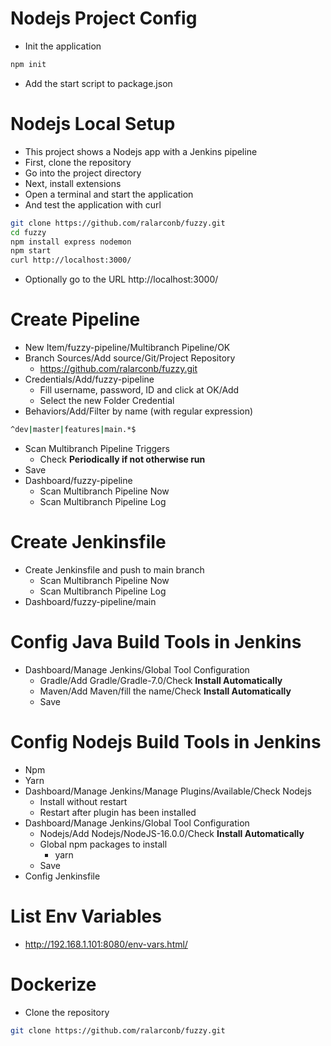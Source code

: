 # Nodejs Project Config
- Init the application
```sh
npm init
```
- Add the start script to package.json
# Nodejs Local Setup
- This project shows a Nodejs app with a Jenkins pipeline
- First, clone the repository
- Go into the project directory
- Next, install extensions
- Open a terminal and start the application
- And test the application with curl
```sh
git clone https://github.com/ralarconb/fuzzy.git
cd fuzzy
npm install express nodemon
npm start
curl http://localhost:3000/
```
- Optionally go to the URL http://localhost:3000/
# Create Pipeline
- New Item/fuzzy-pipeline/Multibranch Pipeline/OK
- Branch Sources/Add source/Git/Project Repository
  - https://github.com/ralarconb/fuzzy.git
- Credentials/Add/fuzzy-pipeline
  - Fill username, password, ID and click at OK/Add
  - Select the new Folder Credential
- Behaviors/Add/Filter by name (with regular expression)
```sh
^dev|master|features|main.*$
```
- Scan Multibranch Pipeline Triggers
  - Check **Periodically if not otherwise run**
- Save
- Dashboard/fuzzy-pipeline
  - Scan Multibranch Pipeline Now
  - Scan Multibranch Pipeline Log
# Create Jenkinsfile
- Create Jenkinsfile and push to main branch
  - Scan Multibranch Pipeline Now
  - Scan Multibranch Pipeline Log
- Dashboard/fuzzy-pipeline/main
# Config Java Build Tools in Jenkins
- Dashboard/Manage Jenkins/Global Tool Configuration
  - Gradle/Add Gradle/Gradle-7.0/Check **Install Automatically**
  - Maven/Add Maven/fill the name/Check **Install Automatically**
  - Save
# Config Nodejs Build Tools in Jenkins
- Npm
- Yarn
- Dashboard/Manage Jenkins/Manage Plugins/Available/Check Nodejs
  - Install without restart
  - Restart after plugin has been installed
- Dashboard/Manage Jenkins/Global Tool Configuration
  - Nodejs/Add Nodejs/NodeJS-16.0.0/Check **Install Automatically**
  - Global npm packages to install
    - yarn 
  - Save
- Config Jenkinsfile
# List Env Variables
- http://192.168.1.101:8080/env-vars.html/
# Dockerize
- Clone the repository
```sh
git clone https://github.com/ralarconb/fuzzy.git
```